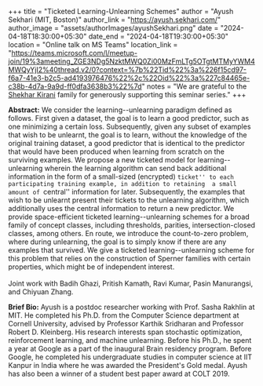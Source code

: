 +++
title = "Ticketed Learning-Unlearning Schemes"
author = "Ayush Sekhari (MIT, Boston)"
author_link = "https://ayush.sekhari.com/"
author_image = "assets/authorImages/ayushSekhari.png"
date = "2024-04-18T18:30:00+05:30"
date_end = "2024-04-18T19:30:00+05:30"
location = "Online talk on MS Teams"
location_link = "https://teams.microsoft.com/l/meetup-join/19%3ameeting_ZGE3NDg5NzktMWQ0Zi00MzFmLTg5OTgtMTMyYWM4MWQyYjI2%40thread.v2/0?context=%7b%22Tid%22%3a%226f15cd97-f6a7-41e3-b2c5-ad4193976476%22%2c%22Oid%22%3a%227c84465e-c38b-4d7a-9a9d-ff0dfa3638b3%22%7d"
notes = "We are grateful to the <a href = "https://www.accel.com/people/shekhar-kirani" target= "_blank">Shekhar Kirani</a> family for generously supporting this seminar series."
+++

<b>Abstract:</b>
We consider the learning--unlearning paradigm defined as follows. 
First given a dataset, the goal is to learn a good predictor, such as 
one minimizing a certain loss. Subsequently, given any subset of examples 
that wish to be unlearnt, the goal is to learn, without the knowledge of 
the original training dataset, a good predictor that is identical to the 
predictor that would have been produced when learning from scratch on the
surviving examples. We propose a new ticketed model for 
learning--unlearning wherein the learning algorithm can send back 
additional information in the form of a small-sized (encrypted) 
``ticket'' to each participating training example, in addition to retaining 
a small amount of ``central'' information for later. Subsequently, the 
examples that wish to be unlearnt present their tickets to the 
unlearning algorithm, which additionally uses the central information to 
return a new predictor. We provide space-efficient ticketed learning--unlearning 
schemes for a broad family of concept classes, including thresholds, 
parities, intersection-closed classes, among others. En route, we 
introduce the count-to-zero problem, where during unlearning, the goal is
to simply know if there are any examples that survived. We give a ticketed 
learning--unlearning scheme for this problem that relies on the construction of 
Sperner families with certain properties, which might be of independent 
interest.
<br><br>
Joint work with Badih Ghazi, Pritish Kamath, Ravi Kumar, Pasin Manurangsi, and Chiyuan Zhang.


<b>Brief Bio:</b>  Ayush is a postdoc researcher working with Prof. Sasha Rakhlin at MIT. He completed his Ph.D. from the Computer Science department at Cornell University, advised by Professor Karthik Sridharan and Professor Robert D. Kleinberg. His research interests span stochastic optimization, reinforcement learning, and machine unlearning. Before his Ph.D., he spent a year at Google as a part of the inaugural Brain residency program. Before Google, he completed his undergraduate studies in computer science at IIT Kanpur in India where he was awarded the President's Gold medal. Ayush has also been a winner of a student best paper award at COLT 2019.